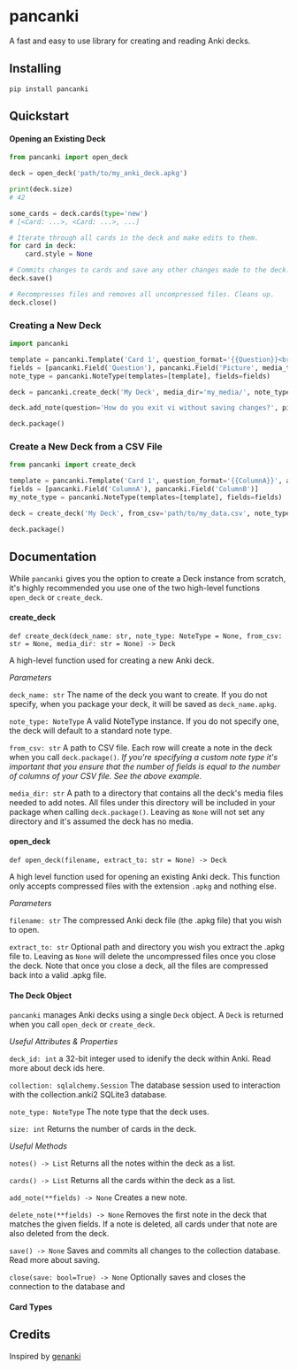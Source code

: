 # pancanki
A fast and easy to use library for creating and reading Anki decks.

## Installing

```
pip install pancanki
```

## Quickstart

#### Opening an Existing Deck

```python
from pancanki import open_deck

deck = open_deck('path/to/my_anki_deck.apkg')

print(deck.size)
# 42

some_cards = deck.cards(type='new')
# [<Card: ...>, <Card: ...>, ...]

# Iterate through all cards in the deck and make edits to them.
for card in deck:
    card.style = None

# Commits changes to cards and save any other changes made to the deck.
deck.save()

# Recompresses files and removes all uncompressed files. Cleans up.
deck.close()
```

### Creating a New Deck

```python
import pancanki

template = pancanki.Template('Card 1', question_format='{{Question}}<br>{{Picture}}', answer_format='{{FrontSide}}<hr id="answer">{{Answer}}')
fields = [pancanki.Field('Question'), pancanki.Field('Picture', media_type='img'), pancanki.Field('Answer')]
note_type = pancanki.NoteType(templates=[template], fields=fields)

deck = pancanki.create_deck('My Deck', media_dir='my_media/', note_type=note_type)

deck.add_note(question='How do you exit vi without saving changes?', picture='vi.jpeg', answer=':qa!')

deck.package()
```

### Create a New Deck from a CSV File

```python
from pancanki import create_deck

template = pancanki.Template('Card 1', question_format='{{ColumnA}}', answer_format='{{FrontSide}}<hr id="answer">{{ColumnB}}')
fields = [pancanki.Field('ColumnA'), pancanki.Field('ColumnB')]
my_note_type = pancanki.NoteType(templates=[template], fields=fields)

deck = create_deck('My Deck', from_csv='path/to/my_data.csv', note_type=my_note_type)

deck.package()
```

## Documentation

While `pancanki` gives you the option to create a Deck instance from scratch, it's highly recommended you use one of the two high-level
functions `open_deck` or `create_deck`.


#### create_deck

`def create_deck(deck_name: str, note_type: NoteType = None, from_csv: str = None, media_dir: str = None) -> Deck`

A high-level function used for creating a new Anki deck.

*Parameters*

`deck_name: str` The name of the deck you want to create. If you do not specify, when you package your deck, it will be saved as `deck_name.apkg`.

`note_type: NoteType` A valid NoteType instance. If you do not specify one, the deck will default to a standard note type.

`from_csv: str` A path to CSV file. Each row will create a note in the deck when you call `deck.package()`. *If you're specifying a custom note type
it's important that you ensure that the number of fields is equal to the number of columns of your CSV file. See the above example.*

`media_dir: str` A path to a directory that contains all the deck's media files needed to add notes. All files under this directory will be included in
your package when calling `deck.package()`. Leaving as `None` will not set any directory and it's assumed the deck has no media.


#### open_deck

`def open_deck(filename, extract_to: str = None) -> Deck`

A high level function used for opening an existing Anki deck. This function only accepts compressed files with the extension `.apkg` and
nothing else. 

*Parameters*

`filename: str` The compressed Anki deck file (the .apkg file) that you wish to open.

`extract_to: str` Optional path and directory you wish you extract the .apkg file to. Leaving as `None` will delete the uncompressed 
files once you close the deck. Note that once you close a deck, all the files are compressed back into a valid .apkg file.


#### The Deck Object

`pancanki` manages Anki decks using a single `Deck` object. A `Deck` is returned when you call `open_deck` or `create_deck`.

*Useful Attributes & Properties*

`deck_id: int` a 32-bit integer used to idenify the deck within Anki. Read more about deck ids here.

`collection: sqlalchemy.Session` The database session used to interaction with the collection.anki2 SQLite3 database.

`note_type: NoteType` The note type that the deck uses.

`size: int` Returns the number of cards in the deck.

*Useful Methods*

`notes() -> List` Returns all the notes within the deck as a list.

`cards() -> List` Returns all the cards within the deck as a list.

`add_note(**fields) -> None` Creates a new note.

`delete_note(**fields) -> None` Removes the first note in the deck that matches the given fields. If a note is deleted, all cards under that note are also deleted from the deck.

`save() -> None` Saves and commits all changes to the collection database. Read more about saving.

`close(save: bool=True) -> None` Optionally saves and closes the connection to the database and 

#### Card Types

## Credits

Inspired by [genanki](https://github.com/kerrickstaley/genanki)